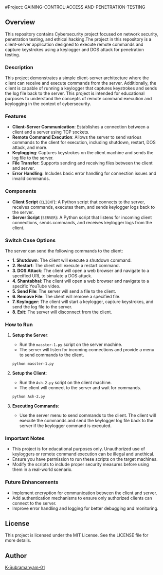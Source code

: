 #Project: GAINING-CONTROL-ACCESS AND-PENETRATION-TESTING

## Overview

This repository contains Cybersecurity project focused on network security, penetration testing, and ethical hacking.The project in this repository is a client-server application designed to execute remote commands and capture keystrokes using a keylogger and DOS attack for penetration testing.

### Description

This project demonstrates a simple client-server architecture where the client can receive and execute commands from the server. Additionally, the client is capable of running a keylogger that captures keystrokes and sends the log file back to the server. This project is intended for educational purposes to understand the concepts of remote command execution and keylogging in the context of cybersecurity.

### Features

- **Client-Server Communication**: Establishes a connection between a client and a server using TCP sockets.
- **Remote Command Execution**: Allows the server to send various commands to the client for execution, including shutdown, restart, DOS attack, and more.
- **Keylogging**: Captures keystrokes on the client machine and sends the log file to the server.
- **File Transfer**: Supports sending and receiving files between the client and server.
- **Error Handling**: Includes basic error handling for connection issues and invalid commands.

### Components

- **Client Script** (`CLIENT`): A Python script that connects to the server, receives commands, executes them, and sends keylogger logs back to the server.
- **Server Script** (`SERVER`): A Python script that listens for incoming client connections, sends commands, and receives keylogger logs from the client.

### Switch Case Options

The server can send the following commands to the client:

- **1. Shutdown**: The client will execute a shutdown command.
- **2. Restart**: The client will execute a restart command.
- **3. DOS Attack**: The client will open a web browser and navigate to a specified URL to simulate a DOS attack.
- **4. Shantabhai**: The client will open a web browser and navigate to a specific YouTube video.
- **5. Send File**: The server will send a file to the client.
- **6. Remove File**: The client will remove a specified file.
- **7. Keylogger**: The client will start a keylogger, capture keystrokes, and send the log file to the server.
- **8. Exit**: The server will disconnect from the client.

### How to Run

1. **Setup the Server**:
   - Run the `masster-1.py` script on the server machine.
   - The server will listen for incoming connections and provide a menu to send commands to the client.

   ```bash
   python masster-1.py
   ```

2. **Setup the Client**:
   - Run the `Ash-2.py` script on the client machine.
   - The client will connect to the server and wait for commands.

   ```bash
   python Ash-2.py
   ```

3. **Executing Commands**:
   - Use the server menu to send commands to the client. The client will execute the commands and send the keylogger log file back to the server if the keylogger command is executed.

### Important Notes

- This project is for educational purposes only. Unauthorized use of keyloggers or remote command execution can be illegal and unethical.
- Ensure you have permission to run these scripts on the target machines.
- Modify the scripts to include proper security measures before using them in a real-world scenario.

### Future Enhancements

- Implement encryption for communication between the client and server.
- Add authentication mechanisms to ensure only authorized clients can connect to the server.
- Improve error handling and logging for better debugging and monitoring.

## License

This project is licensed under the MIT License. See the LICENSE file for more details.

## Author

[K-Subramanyam-01](https://github.com/K-Subramanyam-01)

